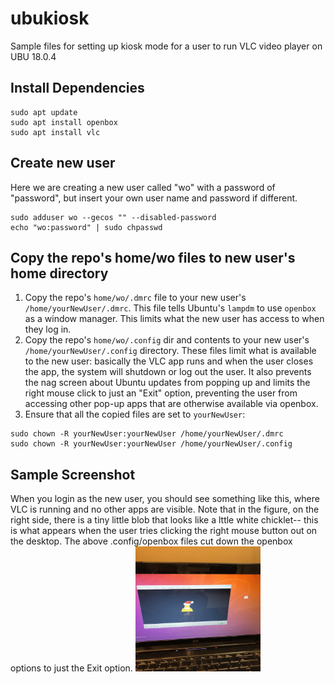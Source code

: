 # ubukiosk
Sample files for setting up kiosk mode for a user to run VLC video player on UBU 18.0.4

## Install Dependencies
```
sudo apt update
sudo apt install openbox
sudo apt install vlc
```

## Create new user
Here we are creating a new user called "wo" with a password of "password", but insert your own user name and password if different.
```
sudo adduser wo --gecos "" --disabled-password
echo "wo:password" | sudo chpasswd
```
## Copy the repo's home/wo files to new user's home directory
1. Copy the repo's `home/wo/.dmrc` file to your new user's `/home/yourNewUser/.dmrc`.  This file tells Ubuntu's `lampdm` to use `openbox` as a window manager.  This limits what the new user has access to when they log in.
2. Copy the repo's `home/wo/.config` dir and contents to your new user's `/home/yourNewUser/.config` directory.  These files limit what is available to the new user: basically the VLC app runs and when the user closes the app, the system will shutdown or log out the user.  It also prevents the nag screen about Ubuntu updates from popping up and limits the right mouse click to just an "Exit" option, preventing the user from accessing other pop-up apps that are otherwise available via openbox.
3. Ensure that all the copied files are set to `yourNewUser`:

```
sudo chown -R yourNewUser:yourNewUser /home/yourNewUser/.dmrc
sudo chown -R yourNewUser:yourNewUser /home/yourNewUser/.config
```
## Sample Screenshot
When you login as the new user, you should see something like this, where VLC is running and no other apps are  visible.  Note that in the figure, on the right side, there is a tiny little blob that looks like a lttle white chicklet-- this is what appears when the user tries clicking the right mouse button out on the desktop.  The above .config/openbox files cut down the openbox options to just the Exit option.
<img src="./smple_kiosk.jpg" width="200" height="200">
